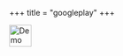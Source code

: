 +++
title = "googleplay"
+++

<a class="app-link" href="https://cloud.sondell.org" rel="nofollow">
  <img class="app-border" src="./pwa-badge.png" alt="Demo of the Nextcloud iOS files app" height="40"
    data-canonical-src="https://developer.apple.com/assets/elements/badges/download-on-the-app-store.svg"
    style="max-width: 100%;">
</a>
